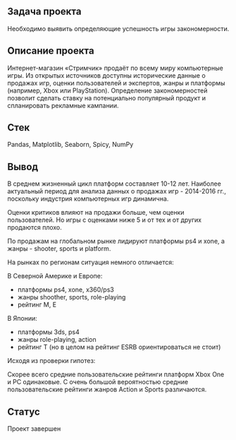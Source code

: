 ## Задача проекта
Необходимо выявить определяющие успешность игры закономерности. 

## Описание проекта
Интернет-магазин «Стримчик» продаёт по всему миру компьютерные игры. Из открытых источников доступны исторические данные о продажах игр, оценки пользователей и экспертов, жанры и платформы (например, Xbox или PlayStation). Определение закономерностей позволит сделать ставку на потенциально популярный продукт и спланировать рекламные кампании.

## Стек
Pandas, Matplotlib, Seaborn, Spicy, NumPy

## Вывод
В среднем жизненный цикл платформ составляет 10-12 лет. Наиболее актуальный период для анализа данных о продажах игр - 2014-2016 гг., поскольку индустрия компьютерных игр динамична.

Оценки критиков влияют на продажи больше, чем оценки пользователей. Но игры с оценками ниже 5 и от тех и от других продаются плохо.

По продажам на глобальном рынке лидируют платформы ps4 и xone, а жанры - shooter, sports и platform.

На рынках по регионам ситуация немного отличается:

В Северной Америке и Европе:

- платформы ps4, xone, x360/ps3
- жанры shoother, sports, role-playing
- рейтинг M, E

В Японии:

- платформы 3ds, ps4
- жанры role-playing, action
- рейтинг T (но в целом на рейтинг ESRB ориентироваться не стоит)

Исходя из проверки гипотез:

Скорее всего средние пользовательские рейтинги платформ Xbox One и PC одинаковые.
С очень большой вероятностью средние пользовательские рейтинги жанров Action и Sports различаются.
## Статус
Проект завершен
